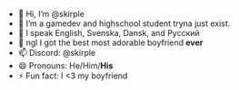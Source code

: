 - 👋 Hi, I’m @skirple
- 👀 I’m a gamedev and highschool student tryna just exist.
- 🌱 I speak English, Svenska, Dansk, and Русский
- 💞️ ngl I got the best most adorable boyfriend **ever**
- 📫 Discord: @skirple
- 😄 Pronouns: He/Him/**His**
- ⚡ Fun fact: I <3 my boyfriend

<!---
skirple/skirple is a ✨ special ✨ repository because its `README.md` (this file) appears on your GitHub profile.
You can click the Preview link to take a look at your changes.
--->
